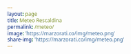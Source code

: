 ```yaml
---
layout: page
title: Meteo Rescaldina
permalink: /meteo/
image: 'https://marzorati.co/img/meteo.png'
share-img: 'https://marzorati.co/img/meteo.png'
---
```

<center>

<head>
    <meta charset="UTF-8">
    <meta name="viewport" content="width=device-width, initial-scale=1.0">
    <title>Previsioni Meteo Rescaldina</title>
    <link rel="stylesheet" href="https://cdnjs.cloudflare.com/ajax/libs/font-awesome/6.4.0/css/all.min.css">
    <style>
        * {
            margin: 0;
            padding: 0;
            box-sizing: border-box;
            font-family: 'Segoe UI', Tahoma, Geneva, Verdana, sans-serif;
        }
        
        body {
            background: #ffffff;
            color: #333333;
            min-height: 100vh;
            padding: 20px;
        }
        
        .container {
            max-width: 1000px;
            margin: 0 auto;
            padding: 20px;
        }
        
        header {
            text-align: center;
            margin-bottom: 30px;
            padding-bottom: 20px;
            border-bottom: 1px solid #eeeeee;
        }
        
        h1 {
            font-size: 2.2rem;
            margin-bottom: 10px;
            color: #222222;
        }
        
        .subtitle {
            font-size: 1rem;
            color: #666666;
        }
        
        .weather-cards {
            display: grid;
            grid-template-columns: repeat(auto-fit, minmax(150px, 1fr));
            gap: 20px;
            margin-top: 20px;
        }
        
        .weather-card {
            background: #f9f9f9;
            border-radius: 12px;
            padding: 18px;
            text-align: center;
            transition: all 0.3s ease;
            box-shadow: 0 4px 8px rgba(0,0,0,0.05);
            border: 1px solid #eeeeee;
        }
        
        .weather-card:hover {
            transform: translateY(-3px);
            box-shadow: 0 6px 12px rgba(0,0,0,0.1);
        }
        
        .day {
            font-size: 1.2rem;
            font-weight: 600;
            margin-bottom: 8px;
            color: #444444;
        }
        
        .date {
            font-size: 0.85rem;
            color: #777777;
            margin-bottom: 12px;
        }
        
        .weather-icon {
            font-size: 2.2rem;
            margin-bottom: 12px;
            color: #4a6bdf;
        }
        
        .temp {
            font-size: 1.6rem;
            font-weight: bold;
            margin-bottom: 5px;
            color: #222222;
        }
        
        .temp span {
            opacity: 0.7;
            font-weight: normal;
        }
        
        .description {
            font-size: 0.9rem;
            color: #555555;
            margin-bottom: 10px;
            text-transform: capitalize;
        }
        
        .details {
            font-size: 0.8rem;
            color: #666666;
            margin-top: 12px;
            display: flex;
            justify-content: space-around;
        }
        
        .details i {
            margin-right: 5px;
            color: #4a6bdf;
        }
        
        .loading {
            text-align: center;
            font-size: 1.1rem;
            margin-top: 40px;
            color: #666666;
        }
        
        .error {
            background: #ffeeee;
            padding: 15px;
            border-radius: 8px;
            text-align: center;
            margin-top: 20px;
            color: #cc0000;
            border: 1px solid #ffdddd;
        }
        
        @media (max-width: 768px) {
            .weather-cards {
                grid-template-columns: repeat(2, 1fr);
            }
            
            h1 {
                font-size: 1.8rem;
            }
        }
        
        @media (max-width: 480px) {
            .weather-cards {
                grid-template-columns: 1fr;
            }
            
            .container {
                padding: 15px;
            }
        }
    </style>
</head>
<body>
    <div class="container">
        <header>
            <h1>Previsioni Meteo Rescaldina</h1>
            <p class="subtitle">Prossimi 6 giorni</p>
        </header>
        
        <div class="weather-cards" id="weather-cards">
            <div class="loading">
                <i class="fas fa-spinner fa-spin"></i> Caricamento dati meteo...
            </div>
        </div>
    </div>

    <script>
        // API Config
        const API_KEY = "ApnIbUcAvKoThDuZIgrogmWjOnZRSVHu";
        const LOCATION = "45.6206,8.9526";  // Coordinate di Rescaldina
        const DAYS = 6;
        
        // Fetch Weather Data
        async function fetchWeather() {
            const weatherContainer = document.getElementById("weather-cards");
            
            try {
                const response = await fetch(
                    `https://api.tomorrow.io/v4/weather/forecast?location=${LOCATION}&apikey=${API_KEY}&timesteps=daily&units=metric`
                );
                
                if (!response.ok) {
                    const errorData = await response.json();
                    throw new Error(errorData.message || `Errore HTTP! Status: ${response.status}`);
                }
                
                const data = await response.json();
                
                if (!data.timelines?.daily) {
                    throw new Error("Formato dati non valido");
                }
                
                displayWeather(data.timelines.daily);
            } catch (error) {
                weatherContainer.innerHTML = `
                    <div class="error">
                        <i class="fas fa-exclamation-triangle"></i> Errore nel recupero dei dati:<br>
                        ${error.message}<br><br>
                        <small>Verifica la console per dettagli.</small>
                    </div>
                `;
                console.error("Dettaglio errore:", error);
            }
        }
        
        // Display Weather Data
        function displayWeather(dailyData) {
            const weatherContainer = document.getElementById("weather-cards");
            weatherContainer.innerHTML = "";
            
            // Get next 6 days (skip today if needed)
            const forecastDays = dailyData.slice(0, DAYS);
            
            forecastDays.forEach(day => {
                const date = new Date(day.time);
                const dayName = date.toLocaleDateString("it-IT", { weekday: "long" });
                const formattedDate = date.toLocaleDateString("it-IT", { day: "numeric", month: "short" });
                
                const weatherCode = day.values.weatherCode;
                const tempMax = Math.round(day.values.temperatureMax);
                const tempMin = Math.round(day.values.temperatureMin);
                const humidity = Math.round(day.values.humidityAvg);
                const windSpeed = Math.round(day.values.windSpeedAvg);
                
                weatherContainer.innerHTML += `
                    <div class="weather-card">
                        <div class="day">${capitalizeFirstLetter(dayName)}</div>
                        <div class="date">${formattedDate}</div>
                        <div class="weather-icon">${getWeatherIcon(weatherCode)}</div>
                        <div class="temp">${tempMax}° <span>${tempMin}°</span></div>
                        <div class="description">${getWeatherDescription(weatherCode)}</div>
                        <div class="details">
                            <div><i class="fas fa-tint"></i> ${humidity}%</div>
                            <div><i class="fas fa-wind"></i> ${windSpeed} km/h</div>
                        </div>
                    </div>
                `;
            });
        }
        
        // Helper functions
        function capitalizeFirstLetter(string) {
            return string.charAt(0).toUpperCase() + string.slice(1);
        }
        
        function getWeatherIcon(weatherCode) {
            const icons = {
                1000: "☀️", 1100: "🌤", 1101: "⛅", 1102: "🌥",
                1001: "☁️", 2000: "🌫", 2100: "🌫", 4000: "🌧",
                4001: "🌧", 4200: "🌦", 4201: "🌧", 5000: "❄️",
                5001: "🌨", 5100: "❄️", 5101: "🌨", 6000: "🌧",
                6001: "🌧", 6200: "🌧", 6201: "🌧", 7000: "🌨",
                7101: "🌨", 7102: "🌨", 8000: "⛈"
            };
            return icons[weatherCode] || "🌤";
        }
        
        function getWeatherDescription(weatherCode) {
            const descriptions = {
                1000: "Sereno", 1100: "Preval. sereno", 1101: "Parz. nuvoloso",
                1102: "Molto nuvoloso", 1001: "Nuvoloso", 2000: "Nebbia",
                2100: "Nebbia leggera", 4000: "Pioviggine", 4001: "Pioggia",
                4200: "Pioggia leggera", 4201: "Pioggia intensa", 5000: "Neve",
                5001: "Nevischio", 5100: "Neve leggera", 5101: "Neve intensa",
                6000: "Pioggia gelata", 6001: "Pioggia congelante",
                6200: "Pioggia gelata leggera", 6201: "Pioggia gelata intensa",
                7000: "Grandine", 7101: "Grandine intensa", 7102: "Grandine leggera",
                8000: "Temporale"
            };
            return descriptions[weatherCode] || "Condizioni variabili";
        }
        
        // Initialize
        document.addEventListener("DOMContentLoaded", fetchWeather);
    </script>
</body>



</center>